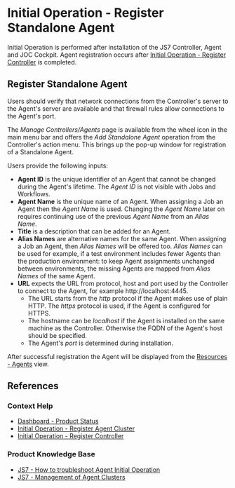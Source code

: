 # Initial Operation - Register Standalone Agent

Initial Operation is performed after installation of the JS7 Controller, Agent and JOC Cockpit. Agent registration occurs after [Initial Operation - Register Controller](/initial-operation-register-controller) is completed.

## Register Standalone Agent

Users should verify that network connections from the Controller's server to the Agent's server are available and that firewall rules allow connections to the Agent's port.

The *Manage Controllers/Agents* page is available from the wheel icon in the main menu bar and offers the *Add Standalone Agent* operation from the Controller's action menu. This brings up the pop-up window for registration of a Standalone Agent.

Users provide the following inputs:

- **Agent ID** is the unique identifier of an Agent that cannot be changed during the Agent's lifetime. The *Agent ID* is not visible with Jobs and Workflows.
- **Agent Name** is the unique name of an Agent. When assigning a Job an Agent then the *Agent Name* is used. Changing the *Agent Name* later on requires continuing use of the previous *Agent Name* from an *Alias Name*.
- **Title** is a description that can be added for an Agent.
- **Alias Names** are alternative names for the same Agent. When assigning a Job an Agent, then *Alias Names* will be offered too. *Alias Names* can be used for example, if a test environment includes fewer Agents than the production environment: to keep Agent assignments unchanged between environments, the missing Agents are mapped from *Alias Names* of the same Agent.
- **URL** expects the URL from protocol, host and port used by the Controller to connect to the Agent, for example http://localhost:4445.
  - The URL starts from the *http* protocol if the Agent makes use of plain HTTP. The *https* protocol is used, if the Agent is configured for HTTPS.
  - The hostname can be *localhost* if the Agent is installed on the same machine as the Controller. Otherwise the FQDN of the Agent's host should be specified.
  - The Agent's *port* is determined during installation. 

After successful registration the Agent will be displayed from the [Resources - Agents](/resources-agents) view.

## References

### Context Help

- [Dashboard - Product Status](/dashboard-product-status)
- [Initial Operation - Register Agent Cluster](/initial-operation-register-agent-cluster)
- [Initial Operation - Register Controller](/initial-operation-register-controller)

### Product Knowledge Base

- [JS7 - How to troubleshoot Agent Initial Operation](https://kb.sos-berlin.com/display/JS7/JS7+-+How+to+troubleshoot+Agent+Initial+Operation)
- [JS7 - Management of Agent Clusters](https://kb.sos-berlin.com/display/JS7/JS7+-+Management+of+Agent+Clusters)
